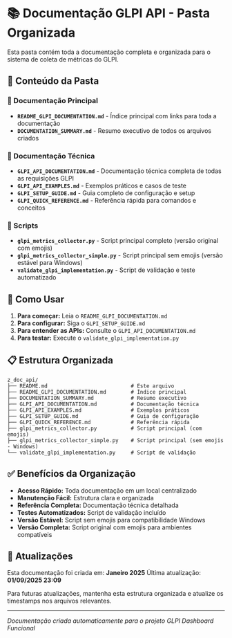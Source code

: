 # 📚 Documentação GLPI API - Pasta Organizada

Esta pasta contém toda a documentação completa e organizada para o sistema de coleta de métricas do GLPI.

## 📁 Conteúdo da Pasta

### 📖 Documentação Principal
- **`README_GLPI_DOCUMENTATION.md`** - Índice principal com links para toda a documentação
- **`DOCUMENTATION_SUMMARY.md`** - Resumo executivo de todos os arquivos criados

### 🔧 Documentação Técnica
- **`GLPI_API_DOCUMENTATION.md`** - Documentação técnica completa de todas as requisições GLPI
- **`GLPI_API_EXAMPLES.md`** - Exemplos práticos e casos de teste
- **`GLPI_SETUP_GUIDE.md`** - Guia completo de configuração e setup
- **`GLPI_QUICK_REFERENCE.md`** - Referência rápida para comandos e conceitos

### 🐍 Scripts
- **`glpi_metrics_collector.py`** - Script principal completo (versão original com emojis)
- **`glpi_metrics_collector_simple.py`** - Script principal sem emojis (versão estável para Windows)
- **`validate_glpi_implementation.py`** - Script de validação e teste automatizado

## 🚀 Como Usar

1. **Para começar:** Leia o `README_GLPI_DOCUMENTATION.md`
2. **Para configurar:** Siga o `GLPI_SETUP_GUIDE.md`
3. **Para entender as APIs:** Consulte o `GLPI_API_DOCUMENTATION.md`
4. **Para testar:** Execute o `validate_glpi_implementation.py`

## 📋 Estrutura Organizada

```
z_doc_api/
├── README.md                           # Este arquivo
├── README_GLPI_DOCUMENTATION.md        # Índice principal
├── DOCUMENTATION_SUMMARY.md            # Resumo executivo
├── GLPI_API_DOCUMENTATION.md           # Documentação técnica
├── GLPI_API_EXAMPLES.md                # Exemplos práticos
├── GLPI_SETUP_GUIDE.md                 # Guia de configuração
├── GLPI_QUICK_REFERENCE.md             # Referência rápida
├── glpi_metrics_collector.py           # Script principal (com emojis)
├── glpi_metrics_collector_simple.py    # Script principal (sem emojis - Windows)
└── validate_glpi_implementation.py     # Script de validação
```

## ✅ Benefícios da Organização

- **Acesso Rápido:** Toda documentação em um local centralizado
- **Manutenção Fácil:** Estrutura clara e organizada
- **Referência Completa:** Documentação técnica detalhada
- **Testes Automatizados:** Script de validação incluído
- **Versão Estável:** Script sem emojis para compatibilidade Windows
- **Versão Completa:** Script original com emojis para ambientes compatíveis

## 🔄 Atualizações

Esta documentação foi criada em: **Janeiro 2025**
Última atualização: **01/09/2025 23:09**

Para futuras atualizações, mantenha esta estrutura organizada e atualize os timestamps nos arquivos relevantes.

---
*Documentação criada automaticamente para o projeto GLPI Dashboard Funcional*
